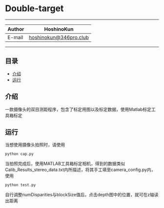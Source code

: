 # Double-target

****
|Author|HoshinoKun|
|---|---
|E-mail|hoshinokun@346pro.club
****

## 目录
* [介绍](#介绍)
* [运行](#运行)

介绍
------
一款摄像头的双目测距程序，包含了标定用图以及标定数据，使用Matlab标定工具箱标定  

运行
------
当想使用摄像头拍照时，请使用
```
python cap.py
```
当拍照完成后，使用MATLAB工具箱标定相机，得到的数据类似Calib_Results_stereo_data.txt内所描述，将其手工填至camera_config.py内，使用
```
python test.py
```
自行调整numDisparities与blockSize值后，点击depth图中的位置，就可在z轴读出距离  